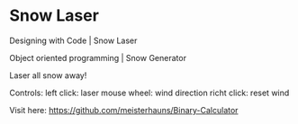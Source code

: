 # Snow Laser
Designing with Code | Snow Laser


Object oriented programming | Snow Generator

Laser all snow away!

Controls:
left click: laser
mouse wheel: wind direction
richt click: reset wind


Visit here: https://github.com/meisterhauns/Binary-Calculator
